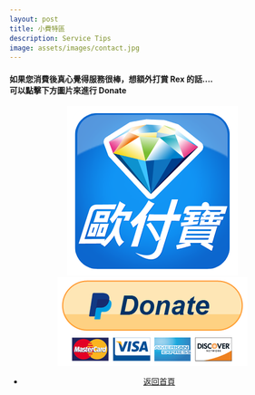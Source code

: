 ```yaml
---
layout: post
title: 小費特區
description: Service Tips
image: assets/images/contact.jpg
---
```

<h4>如果您消費後真心覺得服務很棒，想額外打賞 Rex 的話.... <br />可以點擊下方圖片來進行 Donate</h4>
<center>
<a href="https://p.opay.tw/dhiIS"><img src="https://raw.githubusercontent.com/pure-relaxs-spa/pure-relaxs-spa.github.io/master/assets/images/donate2.png" /></a>
<a href="https://p.opay.tw/dhiIS"><img src="https://raw.githubusercontent.com/pure-relaxs-spa/pure-relaxs-spa.github.io/master/assets/images/donate.png" /></a>
</center>
<!-- Main -->
<div class="content">
    <p style="text-transform: uppercase;"></p>
         <ul class="actions">
            <center>
                <li><a href="{{site.basurl}}/" class="button special fa fa-home">返回首頁</a></li>
             </center>
        </ul>
</div>